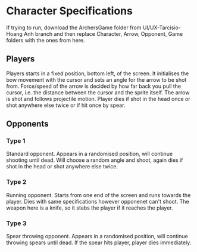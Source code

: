 # Character Specifications 

If trying to run, download the ArchersGame folder from UI/UX-Tarcisio-Hoang Anh branch and then replace Character, Arrow, Opponent, Game folders with the ones from here.

## Players 

Players starts in a fixed position, bottom left, of the screen. It initialises the bow movement with the cursor and sets an angle for the arrow to be shot from. Force/speed of the arrow is decided by how far back you pull the cursor, i.e. the distance between the cursor and the sprite itself. The arrow is shot and follows projectile motion. Player dies if shot in the head once or shot anywhere else twice or if hit once by spear.

## Opponents

### Type 1

Standard opponent. Appears in a randomised position, will continue shooting until dead. Will choose a random angle and shoot, again dies if shot in the head or shot anywhere else twice.


### Type 2

Running opponent. Starts from one end of the screen and runs towards the player. Dies with same specifications however opponenet can't shoot. The weapon here is a knife, so it stabs the player if it reaches the player.

### Type 3

Spear throwing opponent. Appears in a randomised position, will continue throwing spears until dead. If the spear hits player, player dies immediately. 
